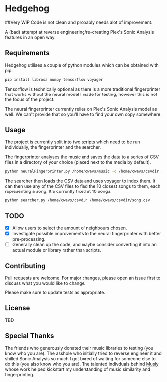 # Hedgehog
##Very WIP Code is not clean and probably needs alot of improvement.

A (bad) attempt at reverse engineering/re-creating Plex's Sonic Analysis features in an open way.

## Requirements

Hedgehog utilises a couple of python modules which can be obtained with pip:

```bash
pip install librosa numpy tensorflow voyager
```

Tensorflow is technically optional as there is a more traditional fingerprinter that works without the neural model I made for testing, however this is not the focus of the project.

The neural fingerprinter currently relies on Plex's Sonic Analysis model as well. We can't provide that so you'll have to find your own copy somewhere.

## Usage

The project is currently split into two scripts which need to be run individually, the fingerprinter and the searcher.

The fingerprinter analyses the music and saves the data to a series of CSV files in a directory of your choice (placed next to the media by default).

```bash
python neuralFingerprinter.py /home/cwavs/music -c /home/cwavs/csvdir -m Music.tflite -f mp3
```

The searcher then loads the CSV data and uses voyager to index them. It can then use any of the CSV files to find the 10 closest songs to them, each representing a song. It's currently fixed at 10 songs.

```bash
python searcher.py /home/cwavs/csvdir /home/cwavs/csvdir/song.csv
```

## TODO

- [X] Allow users to select the amount of neighbours chosen.
- [x] Investigate possible improvements to the neural fingerprinter with better pre-processing.
- [ ] Generally clean up the code, and maybe consider converting it into an actual module or library rather than scripts.

## Contributing

Pull requests are welcome. For major changes, please open an issue first
to discuss what you would like to change.

Please make sure to update tests as appropriate.

## License

TBD

## Special Thanks

The friends who generously donated their music libraries to testing (you know who you are).
The asshole who initially tried to reverse engineer it and shilled Sonic Analysis so much I got bored of waiting for someone else to do this (you also know who you are).
The talented indivduals behind [Musly](https://www.musly.org/) whose work helped kickstart my understanding of music similarity and fingerprinting.
